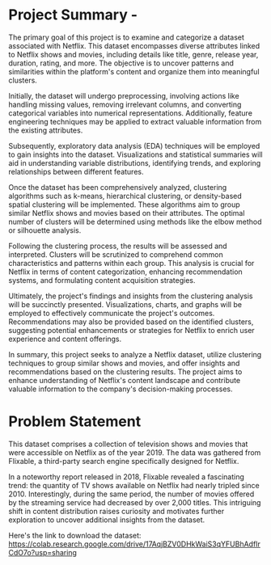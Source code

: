 
# Project Summary -


The primary goal of this project is to examine and categorize a dataset associated with Netflix. This dataset encompasses diverse attributes linked to Netflix shows and movies, including details like title, genre, release year, duration, rating, and more. The objective is to uncover patterns and similarities within the platform's content and organize them into meaningful clusters.

Initially, the dataset will undergo preprocessing, involving actions like handling missing values, removing irrelevant columns, and converting categorical variables into numerical representations. Additionally, feature engineering techniques may be applied to extract valuable information from the existing attributes.

Subsequently, exploratory data analysis (EDA) techniques will be employed to gain insights into the dataset. Visualizations and statistical summaries will aid in understanding variable distributions, identifying trends, and exploring relationships between different features.

Once the dataset has been comprehensively analyzed, clustering algorithms such as k-means, hierarchical clustering, or density-based spatial clustering will be implemented. These algorithms aim to group similar Netflix shows and movies based on their attributes. The optimal number of clusters will be determined using methods like the elbow method or silhouette analysis.

Following the clustering process, the results will be assessed and interpreted. Clusters will be scrutinized to comprehend common characteristics and patterns within each group. This analysis is crucial for Netflix in terms of content categorization, enhancing recommendation systems, and formulating content acquisition strategies.

Ultimately, the project's findings and insights from the clustering analysis will be succinctly presented. Visualizations, charts, and graphs will be employed to effectively communicate the project's outcomes. Recommendations may also be provided based on the identified clusters, suggesting potential enhancements or strategies for Netflix to enrich user experience and content offerings.

In summary, this project seeks to analyze a Netflix dataset, utilize clustering techniques to group similar shows and movies, and offer insights and recommendations based on the clustering results. The project aims to enhance understanding of Netflix's content landscape and contribute valuable information to the company's decision-making processes.

# Problem Statement

This dataset comprises a collection of television shows and movies that were accessible on Netflix as of the year 2019. The data was gathered from Flixable, a third-party search engine specifically designed for Netflix.

In a noteworthy report released in 2018, Flixable revealed a fascinating trend: the quantity of TV shows available on Netflix had nearly tripled since 2010. Interestingly, during the same period, the number of movies offered by the streaming service had decreased by over 2,000 titles. This intriguing shift in content distribution raises curiosity and motivates further exploration to uncover additional insights from the dataset.

Here's the link to download the dataset: https://colab.research.google.com/drive/17AqjBZV0DHkWaiS3qYFUBhAdfIrCdO7o?usp=sharing